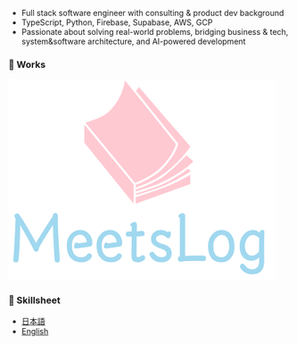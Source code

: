 - Full stack software engineer with consulting & product dev background  
- TypeScript, Python, Firebase, Supabase, AWS, GCP 
- Passionate about solving real-world problems, bridging business & tech, system&software architecture, and AI-powered development

### 📌 Works
[![MeetsLog](https://github.com/gichi-3/gichi-3/blob/main/assets/logoLargeClear.png?raw=true)](https://www.meetslog.net/)

### 📝 Skillsheet
- [日本語](https://github.com/gichi-3/gichi-3/blob/main/docs/skillsheet/ja.md)
- [English](https://github.com/gichi-3/gichi-3/blob/main/docs/skillsheet/en.md)
